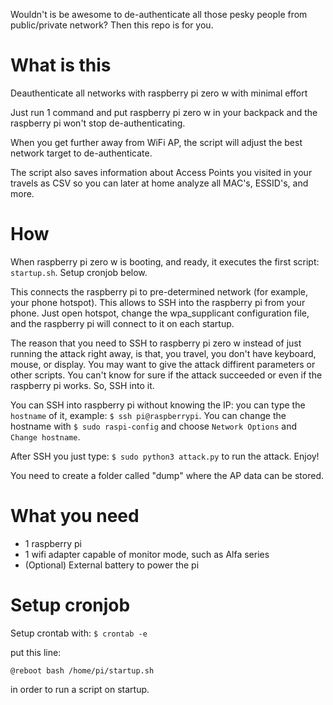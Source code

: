 Wouldn't is be awesome to de-authenticate all those pesky people from public/private network? Then this repo is for you.

# What is this
Deauthenticate all networks with raspberry pi zero w with minimal effort

Just run 1 command and put raspberry pi zero w in your backpack and the raspberry pi won't stop de-authenticating.

When you get further away from WiFi AP, the script will adjust the best network target to de-authenticate.

The script also saves information about Access Points you visited in your travels as CSV so you can later at home analyze all MAC's, ESSID's, and more.

# How

When raspberry pi zero w is booting, and ready, it executes the first script: `startup.sh`. Setup cronjob below.

This connects the raspberry pi to pre-determined network (for example, your phone hotspot). This allows to SSH into the raspberry pi from your phone. Just open hotspot, change the wpa_supplicant configuration file, and the raspberry pi will connect to it on each startup.

The reason that you need to SSH to raspberry pi zero w instead of just running the attack right away, is that, you travel, you don't have keyboard, mouse, or display. You may want to give the attack diffirent parameters or other scripts. You can't know for sure if the attack succeeded or even if the raspberry pi works. So, SSH into it.

You can SSH into raspberry pi without knowing the IP: you can type the `hostname` of it, example: `$ ssh pi@raspberrypi`. You can change the hostname with `$ sudo raspi-config` and choose `Network Options` and `Change hostname`.

After SSH you just type: `$ sudo python3 attack.py` to run the attack. Enjoy!

You need to create a folder called "dump" where the AP data can be stored.

# What you need

* 1 raspberry pi
* 1 wifi adapter capable of monitor mode, such as Alfa series
* (Optional) External battery to power the pi

# Setup cronjob

Setup crontab with:
`$ crontab -e`

put this line:

`@reboot bash /home/pi/startup.sh`

in order to run a script on startup.

